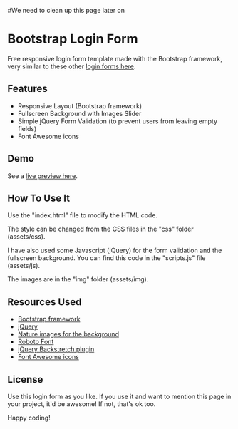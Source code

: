 #We need to clean up this page later on
# Bootstrap Login Form
Free responsive login form template made with the Bootstrap framework, very similar to these other <a href="http://azmind.com/2015/04/19/bootstrap-login-forms/">login forms here</a>.

<h2>Features</h2>

<ul>
<li>Responsive Layout (Bootstrap framework)</li>
<li>Fullscreen Background with Images Slider</li>
<li>Simple jQuery Form Validation (to prevent users from leaving empty fields)</li>
<li>Font Awesome icons</li>
</ul>

<h2>Demo</h2>

See a <a href="http://azmind.com/demo/bootstrap-login-form-github/" target="_blank">live preview here</a>.

<h2>How To Use It</h2>

Use the "index.html" file to modify the HTML code.

The style can be changed from the CSS files in the "css" folder (assets/css).

I have also used some Javascript (jQuery) for the form validation and the fullscreen background. You can find this code in the "scripts.js" file (assets/js).

The images are in the "img" folder (assets/img).

<h2>Resources Used</h2>

<ul>
<li><a href="http://getbootstrap.com/" target="_blank">Bootstrap framework</a></li>
<li><a href="https://jquery.com/" target="_blank">jQuery</a></li>
<li><a href="http://norwaygeographical.com/outdoor-photos/" target="_blank">Nature images for the background</a></li>
<li><a href="https://www.google.com/fonts/specimen/Roboto" target="_blank">Roboto Font</a></li>
<li><a href="http://srobbin.com/jquery-plugins/backstretch/" target="_blank">jQuery Backstretch plugin</a></li>
<li><a href="http://fortawesome.github.io/Font-Awesome/" target="_blank">Font Awesome icons</a></li>
</ul>

<h2>License</h2>

Use this login form as you like. If you use it and want to mention this page in your project, it'd be awesome! If not, that's ok too.

Happy coding!
